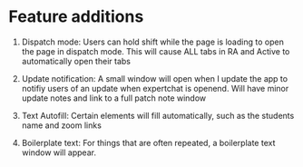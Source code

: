 # Feature additions

1. Dispatch mode: Users can hold shift while the page is loading to open the page in dispatch mode. This will cause ALL tabs in RA and Active to automatically open their tabs

2. Update notification: A small window will open when I update the app to notifiy users of an update when expertchat is openend. Will have minor update notes and link to a full patch note window 

3. Text Autofill: Certain elements will fill automatically, such as the students name and zoom links

4. Boilerplate text: For things that are often repeated, a boilerplate text window will appear.




